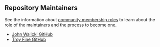 ## Repository Maintainers

See the information about [community membership roles](https://wiki.lfedge.org/display/OH/Community+Membership) to learn about the role of the maintainers and the process to become one.

* [John Walicki ](mailto:walicki@us.ibm.com)[GitHub](https://github.com/johnwalicki)
* [Troy Fine ](mailto:troy.fine@ibm.com)[GitHub](https://github.com/t-fine)
